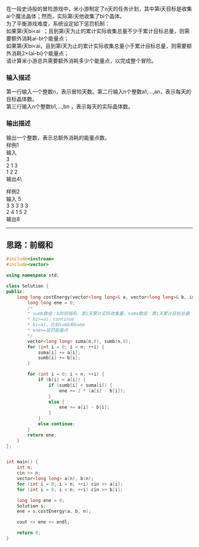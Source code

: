 在一段史诗般的冒险游戏中，米小游制定了n天的任务计划，其中第i天目标是收集ai个魔法晶体；然而，实际第i天他收集了bi个晶体。\
为了平衡游戏难度，系统设定如下惩罚机制：\
如果第i天bi<ai  ；且到第i天为止的累计实际收集总量不少于累计目标总量，则需要额外消耗ai-bi个能量点；\
如果第i天bi<ai，且到第i天为止的累计实际收集总量小于累计目标总量，则需要额外消耗2×(ai-bi)个能量点；\
请计算米小游总共需要额外消耗多少个能量点，以完成整个冒险。
### 输入描述
第一行输入一个整数n，表示冒险天数。第二行输入n个整数a1,...,an，表示每天的目标晶体数。\
第三行输入n个整数b1,...,bn ，表示每天的实际晶体数。
### 输出描述
输出一个整数，表示总额外消耗的能量点数。\
样例1\
输入\
3\
2 1 3\
1 2 2\
输出4\

样例2\
输入
5\
3 3 3 3 3\
2 4 1 5 2\
输出8

---
思路：前缀和
---

```cpp
#include<iostream>
#include<vector>

using namespace std;

class Solution {
public:
	long long costEnergy(vector<long long>& a, vector<long long>& b, int n) {
		long long ene = 0;
		/*
		* sumb数组：b的前缀和，第i天累计实际收集量，suma数组：第i天累计目标总量
		* bi>=ai，continue
		* bi<ai，比较sumb和suma
		* ene+=惩罚能量点
		*/
		vector<long long> suma(n,0), sumb(n,0);
		for (int i = 0; i < n; ++i) {
			suma[i] += a[i];
			sumb[i] += b[i];
		}

		for (int i = 0; i < n; ++i) {
			if (b[i] < a[i]) {
				if (sumb[i] < suma[i]) {
					ene += 2 * (a[i] - b[i]);
				}
				else {
					ene += a[i] - b[i];
				}
			}
			else continue;
		}
		return ene;
	}
};


int main() {
	int n;
	cin >> n;
	vector<long long> a(n), b(n);
	for (int i = 0; i < n; ++i) cin >> a[i];
	for (int i = 0; i < n; ++i) cin >> b[i];

	long long ene = 0;
	Solution s;
	ene = s.costEnergy(a, b, n);

	cout << ene << endl;

	return 0;
}
